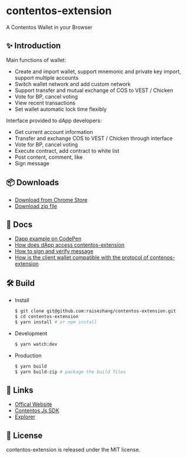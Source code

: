 # contentos-extension

A Contentos Wallet in your Browser

## ✨ Introduction

Main functions of wallet:

- Create and import wallet, support mnemonic and private key import, support multiple accounts
- Switch wallet network and add custom network
- Support transfer and mutual exchange of COS to VEST / Chicken
- Vote for BP, cancel voting
- View recent transactions
- Set wallet automatic lock time flexibly

Interface provided to dApp developers:

- Get current account information
- Transfer and exchange COS to VEST / Chicken through interface
- Vote for BP, cancel voting
- Execute contract, add contract to white list
- Post content, comment, like
- Sign message

## 📦 Downloads

- [Download from Chrome Store](https://www.contentos.io/)
- [Download zip file](https://github.com/raisezhang/contentos-extension/releases)

## 📖 Docs

- [Dapp example on CodePen](https://codepen.io/raisezhang/full/oNgWMLB/)
- [How does dApp access contentos-extension](https://github.com/raisezhang/contentos-extension/blob/master/docs/how-to-access-wallet-in-dapp.md)
- [How to sign and verify message](https://github.com/raisezhang/contentos-extension/blob/master/docs/how-to-sign-and-verify-message.md)
- [How is the client wallet compatible with the protocol of contenos-extension](https://github.com/raisezhang/contentos-extension/blob/master/docs/how-is-the-client-wallet-compatible.md)

## 🛠️ Build

- Install

  ``` bash
  $ git clone git@github.com:raisezhang/contentos-extension.git
  $ cd contentos-extension
  $ yarn install # or npm install
  ```

- Development

  ``` bash
  $ yarn watch:dev
  ```

- Production

  ``` bash
  $ yarn build
  $ yarn build-zip # package the build files
  ```

## 🔗 Links

- [Offical Website](https://www.contentos.io/)
- [Contentos Js SDK](https://github.com/coschain/cosjs/)
- [Explorer](https://explorer.contentos.io/)

## 🔑 License

contentos-extension is released under the MIT license.

